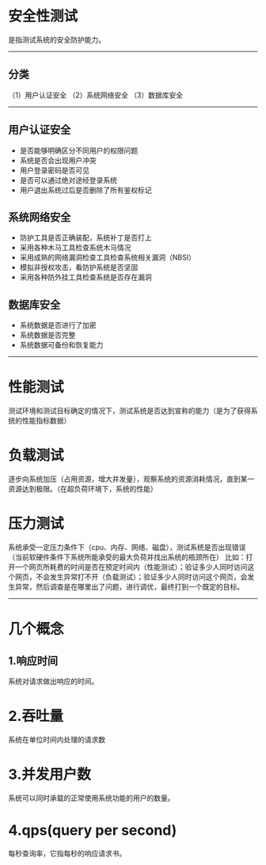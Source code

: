 # 安全性测试
是指测试系统的安全防护能力。

----

## 分类
（1）用户认证安全   （2）系统网络安全     （3）数据库安全

----

## 用户认证安全
+ 是否能够明确区分不同用户的权限问题
+ 系统是否会出现用户冲突
+ 用户登录密码是否可见
+ 是否可以通过绝对途经登录系统
+ 用户退出系统过后是否删除了所有鉴权标记
## 系统网络安全
+ 防护工具是否正确装配，系统补丁是否打上
+ 采用各种木马工具检查系统木马情况
+ 采用成熟的网络漏洞检查工具检查系统相关漏洞（NBSI）
+ 模拟非授权攻击，看防护系统是否坚固
+ 采用各种防外挂工具检查系统是否存在漏洞
## 数据库安全
+ 系统数据是否进行了加密
+ 系统数据是否完整
+ 系统数据可备份和恢复能力

***
# 性能测试
测试环境和测试目标确定的情况下，测试系统是否达到宣称的能力（是为了获得系统的性能指标数据）
# 负载测试
逐步向系统加压（占用资源，增大并发量），观察系统的资源消耗情况，直到某一资源达到极限。（在超负荷环境下，系统的性能）
# 压力测试
系统承受一定压力条件下（cpu、内存、网络、磁盘），测试系统是否出现错误（当前软硬件条件下系统所能承受的最大负荷并找出系统的瓶颈所在）
比如：打开一个网页所耗费的时间是否在预定时间内（性能测试）；验证多少人同时访问这个网页，不会发生异常打不开（负载测试）；验证多少人同时访问这个网页，会发生异常，然后调查是在哪里出了问题，进行调优，最终打到一个既定的目标。

-------

# 几个概念
## 1.响应时间
系统对请求做出响应的时间。
# 2.吞吐量
系统在单位时间内处理的请求数
# 3.并发用户数
系统可以同时承载的正常使用系统功能的用户的数量。
# 4.qps(query per second)
每秒查询率，它指每秒的响应请求书。



